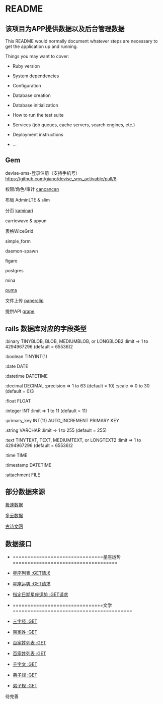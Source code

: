 # README

## 该项目为APP提供数据以及后台管理数据

This README would normally document whatever steps are necessary to get the
application up and running.

Things you may want to cover:

* Ruby version

* System dependencies

* Configuration

* Database creation

* Database initialization

* How to run the test suite

* Services (job queues, cache servers, search engines, etc.)

* Deployment instructions

* ...

## Gem

devise-sms-登录注册（支持手机号）https://github.com/giano/devise_sms_activable/pull/8

权限/角色/审计 [cancancan](https://github.com/CanCanCommunity/cancancan)

布局 AdminLTE   & slim

分页 [kaminari](https://github.com/kaminari/kaminari)

carriewave & upyun

表格WiceGrid

simple_form

daemon-spawn

figaro

postgres

mina

[puma](https://github.com/puma/puma)

文件上传 [paperclip](https://github.com/thoughtbot/paperclip)

提供API [grape](https://github.com/ruby-grape/grape)

## rails 数据库对应的字段类型

:binary TINYBLOB, BLOB, MEDIUMBLOB, or LONGBLOB2 :limit => 1 to 4294967296 (default = 65536)2

:boolean TINYINT(1)

:date DATE

:datetime DATETIME

:decimal DECIMAL :precision => 1 to 63 (default = 10) :scale => 0 to 30 (default = 0)3

:float FLOAT

:integer INT :limit => 1 to 11 (default = 11)

:primary_key INT(11) AUTO_INCREMENT PRIMARY KEY

:string VARCHAR :limit => 1 to 255 (default = 255)

:text TINYTEXT, TEXT, MEDIUMTEXT, or LONGTEXT2 :limit => 1 to 4294967296 (default = 65536)2

:time TIME

:timestamp DATETIME

:attachment FILE

## 部分数据来源

  [极速数据](https://www.jisuapi.com/)

  [多云数据](http://www.duoyun.io/)

  [古诗文网](https://www.gushiwen.org/)

## 数据接口

* ===============================星座运势====================================

* [星座列表 :GET请求](http://101.200.174.126:8898/api/v1/astros/list)

* [星座运势 :GET请求](http://101.200.174.126:8898/api/v1/astros/fortune_details?astro_id=1)

* [指定日期星座运势 :GET请求](http://101.200.174.126:8898/api/v1/astros/fortune_details?astro_id=1&select_date=2018-01-01)

* ===============================文学=========================================

* [三字经 :GET](http://101.200.174.126:8898/api/v1/educations/sanzijing)

* [百家姓 :GET](http://101.200.174.126:8898/api/v1/educations/baijiaxing)

* [百家姓列表 :GET](http://101.200.174.126:8898/api/v1/educations/baijiaxing_list)

* [百家姓列表 :GET](http://101.200.174.126:8898/api/v1/educations/baijiaxing_detail?id=343)

* [千字文 :GET](http://101.200.174.126:8898/api/v1/educations/qianziwen)

* [弟子规 :GET](http://101.200.174.126:8898/api/v1/educations/dizigui)

* [弟子规 :GET](http://101.200.174.126:8898/api/v1/educations/dizigui_detail?id=1)

待完善

















#
